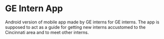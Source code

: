 # GE Intern App
Android version of mobile app made by GE interns for GE interns. The app is supposed to act as a guide for getting new interns accustomed to the Cincinnati area and to meet other interns.
